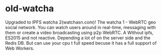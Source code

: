 # old-watcha
Upgraded to IPFS watcha 2(watchasn.com)! The watcha 1 - WebRTC geo social network. You can watch users around in real-time, messaging with them or create a video broadcasting using p2p WebRTC. A Without ipfs, ES2015 and not reactive. Depending a lot of on the server side and the Redis DB. But can use your cpu t full speed becuse it has a full support of Web Workers.
